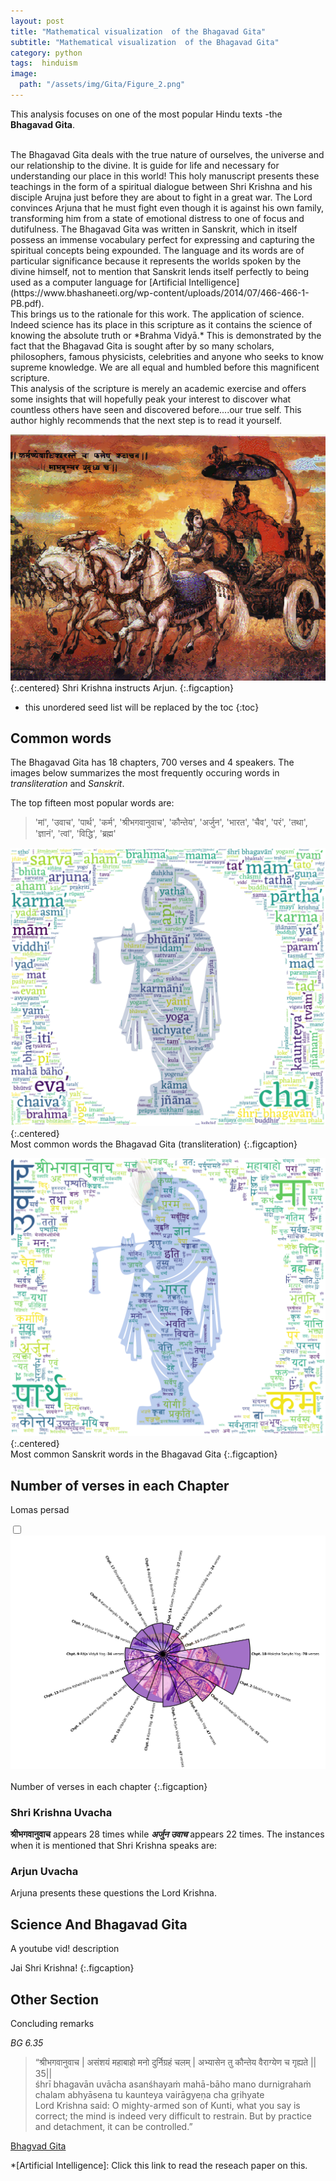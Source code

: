 ```yaml
---
layout: post
title: "Mathematical visualization  of the Bhagavad Gita"
subtitle: "Mathematical visualization  of the Bhagavad Gita"
category: python
tags:  hinduism
image:
  path: "/assets/img/Gita/Figure_2.png"
---
```

<!-- ![plot2](/assets/img/Gita/Figure_2.png){:.centered} -->


This analysis focuses on one of the most popular Hindu texts -the **Bhagavad Gita**.
<!--more-->
<br>
The Bhagavad Gita deals with the true nature of ourselves, the universe and our relationship to the divine. It is guide for life and necessary for understanding our place in this world! This holy manuscript presents these teachings in the form of a spiritual dialogue between Shri Krishna and his disciple Arujna just before they are about to fight in a great war. The Lord convinces Arjuna that he must fight even though it is against his own family, transforming him from a state of emotional distress to one of focus and dutifulness.
The Bhagavad Gita was written in Sanskrit, which in itself possess an immense vocabulary perfect for expressing and capturing the spiritual concepts being expounded. The language and its words are of particular significance because it represents the worlds spoken by the divine himself, not to mention that Sanskrit lends itself perfectly to being used as a computer language for [Artificial Intelligence](https://www.bhashaneeti.org/wp-content/uploads/2014/07/466-466-1-PB.pdf).<br>
 This brings us to the rationale for this work. The application of science. Indeed science has its place in this scripture as it contains the science of knowing the absolute truth or *Brahma Vidyā.* This is demonstrated by the fact that the Bhagavad Gita is sought after by so many scholars, philosophers, famous physicists, celebrities and anyone who seeks to know supreme knowledge. We are all equal and humbled before this magnificent scripture.<br>
This analysis of the scripture is merely an academic exercise and offers some insights that will hopefully peak your interest to discover what countless others have seen and discovered before....our true self. This author highly recommends that the next step is to read it yourself.
<br>

![Full-width image](/assets/img/2022-04-02/BG.png){:.centered}
Shri Krishna instructs Arjun.
{:.figcaption}

* this unordered seed list will be replaced by the toc
{:toc}

<!-- ![plot1](/assets/img/Gita/Figure_1.png){:.centered} -->
<!-- ![plot4](/assets/img/Gita/editedBG_verse_count2.png){:.centered} -->
<!-- <img class="expandable" src="/assets/img/Gita/editedBG_verse_count2.png" /> -->

## Common words

The Bhagavad Gita has 18 chapters, 700 verses and 4 speakers. The images below summarizes the most frequently occuring words in *transliteration* and *Sanskrit*.

The top fifteen most popular words are:

>'मां', 'उवाच', 'पार्थ', 'कर्म', 'श्रीभगवानुवाच', 'कौन्तेय', 'अर्जुन', 'भारत', 'चैव', 'परं', 'तथा', 'ज्ञानं', 'त्वां', 'विद्धि', 'ब्रह्म'

![plot3](/assets/img/Gita/edited_wc_krish.png){:.centered}
<br>
Most common words the Bhagavad Gita (transliteration)
{:.figcaption}
<br>



![plot3](/assets/img/Gita/edited_WC_sans_krish2.png){:.centered}
<br>
Most common Sanskrit words in the Bhagavad Gita
{:.figcaption}
<br>

## Number of verses in each Chapter

Lomas persad

<div class="container">
  <input type="checkbox" id="zoomCheck">
  <label for="zoomCheck">
    <img src="/assets/img/Gita/editedBG_verse_count2.png" >
  </label>
</div>
<br>
Number of verses in each chapter
{:.figcaption}
<br>

### Shri Krishna Uvacha

**श्रीभगवानुवाच** appears 28 times while ***अर्जुन उवाच*** appears 22 times. The instances when it is mentioned that Shri Krishna speaks are:




### Arjun Uvacha

Arjuna presents these questions the Lord Krishna.





## Science And Bhagavad Gita

A youtube vid! description

Jai Shri Krishna!
{:.figcaption}
## Other Section





Concluding remarks


*BG 6.35*

> “श्रीभगवानुवाच |
असंशयं महाबाहो मनो दुर्निग्रहं चलम् |
अभ्यासेन तु कौन्तेय वैराग्येण च गृह्यते || 35|| <br>
śhrī bhagavān uvācha
asanśhayaṁ mahā-bāho mano durnigrahaṁ chalam
abhyāsena tu kaunteya vairāgyeṇa cha gṛihyate <br>
 Lord Krishna said: O mighty-armed son of Kunti, what you say is correct; the mind is indeed very difficult to restrain. But by practice and detachment, it can be controlled.”


[Bhagvad Gita](https://github.com/LomasPersad/Gita_Ganitashaastram.io)





*[Artificial Intelligence]: Click this link to read the reseach paper on this.

